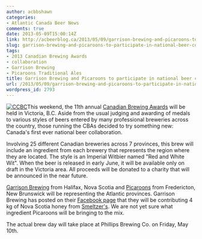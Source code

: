 ```yaml
---
author: acbbshawn
categories:
- Atlantic Canada Beer News
comments: true
date: 2013-05-09T15:00:14Z
link: http://acbeerblog.ca/2013/05/09/garrison-brewing-and-picaroons-to-participate-in-national-beer-collaboration/
slug: garrison-brewing-and-picaroons-to-participate-in-national-beer-collaboration
tags:
- 2013 Canadian Brewing Awards
- collaboration
- Garrison Brewing
- Picaroons Traditional Ales
title: Garrison Brewing and Picaroons to participate in national beer collaboration
url: /2013/05/09/garrison-brewing-and-picaroons-to-participate-in-national-beer-collaboration/
wordpress_id: 2793
---
```


[![CCBC](http://acbeerblog.ca/wp-content/uploads/2013/05/ccbc.jpg)](http://acbeerblog.ca/wp-content/uploads/2013/05/ccbc.jpg)This weekend, the 11th annual [Canadian Brewing Awards](http://www.canadianbrewingawards.com/canadian-brewing-awards-2013/) will be held in Victoria, B.C. Aside from the usual judging and awarding of medals to various styles of beers entered by many professional breweries across the country, those running the CBAs decided to try something new: Canada's first ever national beer collaboration.


Involving 25 different Canadian breweries across 7 provinces, this brew will include an ingredient from each brewery that represents the region where they are located. The style is an Imperial Witbier named "Red and White Wit". When the beer is released in early June, it will be available only on draft in the Victoria area. All proceeds will be donated to a charity that will be announced in the near future.

[Garrison Brewing](http://www.garrisonbrewing.com/) from Halifax, Nova Scotia and [Picaroons](http://www.picaroons.ca/) from Fredericton, New Brunswick will be representing the Atlantic provinces. Garrison Brewing has posted on their [Facebook page](https://www.facebook.com/garrisonbrewing) that they will be contributing 4 kg of Nova Scotia honey from [Smeltzer's](http://www.nsbeekeepers.ca/profilesDetail.php?5). We are not yet sure what ingredient Picaroons will be bringing to the mix.

The actual brew day will take place at Phillips Brewing Co. on Friday, May 10th.
